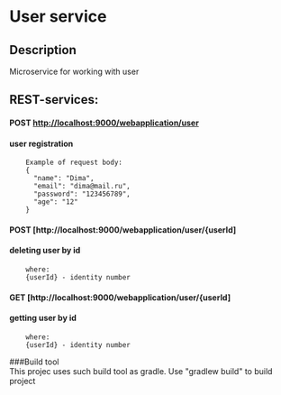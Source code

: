 # User service

## Description
Microservice for working with user

## REST-services:
        
#### POST [http://localhost:9000/webapplication/user](http://localhost:9000/WebApplication/user)
#### user registration
    
        Example of request body:
        {
          "name": "Dima",
          "email": "dima@mail.ru",
          "password": "123456789",
          "age": "12"
        }
#### POST [http://localhost:9000/webapplication/user/{userId]
#### deleting user by id

        where:
        {userId} - identity number

#### GET [http://localhost:9000/webapplication/user/{userId]
#### getting user by id

        where:
        {userId} - identity number

###Build tool        
This projec uses such build tool as gradle. Use "gradlew build" to build project